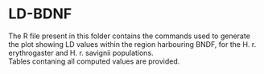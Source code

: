 # LD-BDNF

The R file present in this folder contains the commands used to generate the plot showing LD values within the region harbouring BNDF, for the H. r. erythrogaster and H. r. savignii populations. <br />
Tables contaning all computed values are provided.